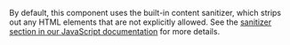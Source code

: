 By default, this component uses the built-in content sanitizer, which strips out any HTML elements that are not explicitly allowed. See the [sanitizer section in our JavaScript documentation](/docs/[[config:docs_version]]/getting-started/javascript/#sanitizer) for more details.
